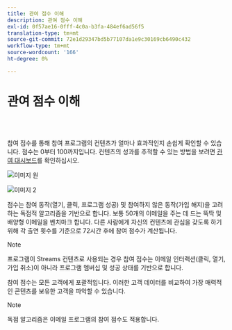 ```yaml
---
title: 관여 점수 이해
description: 관여 점수 이해
exl-id: 0f57ae16-0fff-4c0a-b3fa-484ef6ad56f5
translation-type: tm+mt
source-git-commit: 72e1d29347bd5b77107da1e9c30169cb6490c432
workflow-type: tm+mt
source-wordcount: '166'
ht-degree: 0%

---
```


# 관여 점수 이해

<br> 

참여 점수를 통해 참여 프로그램의 컨텐츠가 얼마나 효과적인지 손쉽게 확인할 수 있습니다. 점수는 0부터 100까지입니다. 컨텐츠의 성과를 추적할 수 있는 방법을 보려면 [관여 대시보드](https://docs.marketo.com/display/DOCS/The+Engagement+Dashboard)를 확인하십시오.

![이미지 원](/help/sky/assets/engagement-programs/understanding-the-engagement-score/understanding-the-engagement-score-1.png)

![이미지 2](/help/sky/assets/engagement-programs/understanding-the-engagement-score/understanding-the-engagement-score-2.png)

점수는 참여 동작(열기, 클릭, 프로그램 성공) 및 참여하지 않은 동작(가입 해지)을 고려하는 독점적 알고리즘을 기반으로 합니다. 보통 50개의 이메일을 주는 데 드는 뚝딱 및 배양형 이메일을 벤치마크 합니다. 다른 사람에게 자신의 컨텐츠에 관심을 갖도록 하기 위해 각 출연 횟수를 기준으로 72시간 후에 참여 점수가 계산됩니다.

>[!NOTE]
>
>프로그램이 Streams 컨텐츠로 사용되는 경우 참여 점수는 이메일 인터랙션(클릭, 열기, 가입 취소)이 아니라 프로그램 멤버십 및 성공 상태를 기반으로 합니다.
>
>참여 점수는 모든 고객에게 포괄적입니다. 이러한 고객 데이터를 비교하여 가장 매력적인 콘텐츠를 보유한 고객을 파악할 수 있습니다.

>[!NOTE]
>
>독점 알고리즘은 이메일 프로그램의 참여 점수도 적용합니다.
